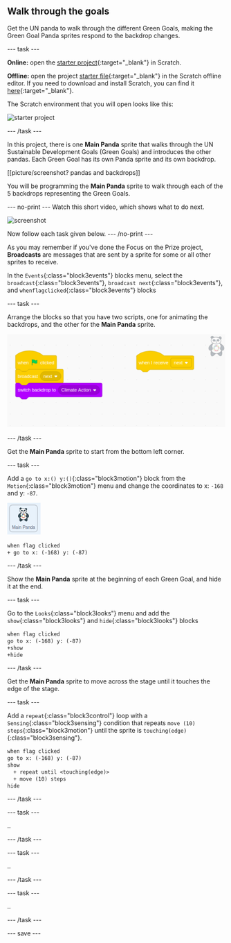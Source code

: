 ## Walk through the goals

Get the UN panda to walk through the different Green Goals, making the Green Goal Panda sprites respond to the backdrop changes.

--- task ---

**Online:** open the [starter project](http://rpf.io/p/en/projectName-on){:target="_blank"} in Scratch.

**Offline:** open the project [starter file](http://rpf.io/p/en/projectName-get){:target="_blank"} in the Scratch offline editor. If you need to download and install Scratch, you can find it [here](https://scratch.mit.edu/download){:target="_blank"}.

The Scratch environment that you will open looks like this:

![starter project](images/starter_project.png)

--- /task ---

In this project, there is one **Main Panda** sprite that walks through the UN Sustainable Development Goals (Green Goals) and introduces the other pandas. Each Green Goal has its own Panda sprite and its own backdrop.

[[picture/screenshot? pandas and backdrops]]

You will be programming the **Main Panda** sprite to walk through each of the 5 backdrops representing the Green Goals.

--- no-print ---
Watch this short video, which shows what to do next.

![screenshot](images/NOTNAMEDYET.gif)

Now follow each task given below.
--- /no-print ---

As you may remember if you've done the Focus on the Prize project, **Broadcasts** are messages that are sent by a sprite for some or all other sprites to receive.

In the `Events`{:class="block3events"} blocks menu, select the `broadcast`{:class="block3events"}, `broadcast next`{:class="block3events"}, and `whenflagclicked`{:class="block3events"} blocks

--- task ---

Arrange the blocks so that you have two scripts, one for animating the backdrops, and the other for the **Main Panda** sprite.

![screenshot of the two scripts side by side](images/broadcast-scripts.png)

--- /task ---

Get the **Main Panda** sprite to start from the bottom left corner.

--- task ---

Add a `go to x:() y:()`{:class="block3motion"} block from the `Motion`{:class="block3motion"} menu and change the coordinates to x: `-168` and y: `-87`.

![image of the main Panda sprite](images/mainpanda-sprite.png)

```blocks3
when flag clicked
+ go to x: (-168) y: (-87)
```

--- /task ---

Show the **Main Panda** sprite at the beginning of each Green Goal, and hide it at the end.

--- task ---

Go to the `Looks`{:class="block3looks"} menu and add the `show`{:class="block3looks"} and `hide`{:class="block3looks"} blocks

```blocks3
when flag clicked
go to x: (-168) y: (-87)
+show
+hide
```

--- /task ---

Get the **Main Panda** sprite to move across the stage until it touches the edge of the stage.

--- task ---

Add a `repeat`{:class="block3control"} loop with a `Sensing`{:class="block3sensing"} condition that repeats `move (10) steps`{:class="block3motion"} until the sprite is `touching(edge)`{:class="block3sensing"}.

```blocks3
when flag clicked
go to x: (-168) y: (-87)
show
  + repeat until <touching(edge)>
  + move (10) steps
hide
```

--- /task ---

--- task ---

..

--- /task ---

--- task ---

..

--- /task ---

--- task ---

..

--- /task ---

--- save ---

